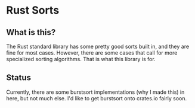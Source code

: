 # Rust Sorts
## What is this?
The Rust standard library has some pretty good sorts built in, and they are fine for most cases.
However, there are some cases that call for more specialized sorting algorithms.
That is what this library is for.

## Status
Currently, there are some burstsort implementations (why I made this) in here, but not much else.
I'd like to get burstsort onto crates.io fairly soon.